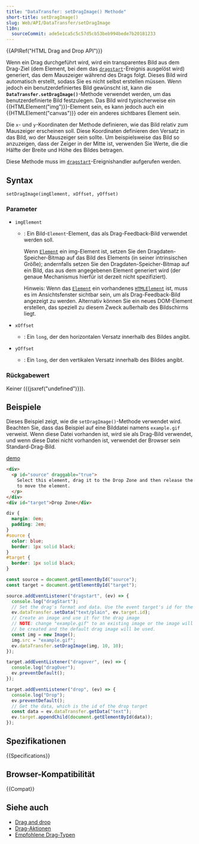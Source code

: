 ```yaml
---
title: "DataTransfer: setDragImage() Methode"
short-title: setDragImage()
slug: Web/API/DataTransfer/setDragImage
l10n:
  sourceCommit: ade5e1ca5c5c57d5cb53beb994bede7b20181233
---
```


{{APIRef("HTML Drag and Drop API")}}

Wenn ein Drag durchgeführt wird, wird ein transparentes Bild aus dem Drag-Ziel (dem Element, bei dem das [`dragstart`](/de/docs/Web/API/HTMLElement/dragstart_event)-Ereignis ausgelöst wird) generiert, das dem Mauszeiger während des Drags folgt. Dieses Bild wird automatisch erstellt, sodass Sie es nicht selbst erstellen müssen. Wenn jedoch ein benutzerdefiniertes Bild gewünscht ist, kann die **`DataTransfer.setDragImage()`**-Methode verwendet werden, um das benutzerdefinierte Bild festzulegen. Das Bild wird typischerweise ein {{HTMLElement("img")}}-Element sein, es kann jedoch auch ein {{HTMLElement("canvas")}} oder ein anderes sichtbares Element sein.

Die `x`- und `y`-Koordinaten der Methode definieren, wie das Bild relativ zum Mauszeiger erscheinen soll. Diese Koordinaten definieren den Versatz in das Bild, wo der Mauszeiger sein sollte. Um beispielsweise das Bild so anzuzeigen, dass der Zeiger in der Mitte ist, verwenden Sie Werte, die die Hälfte der Breite und Höhe des Bildes betragen.

Diese Methode muss im [`dragstart`](/de/docs/Web/API/HTMLElement/dragstart_event)-Ereignishandler aufgerufen werden.

## Syntax

```js-nolint
setDragImage(imgElement, xOffset, yOffset)
```

### Parameter

- `imgElement`
  - : Ein Bild-`Element`-Element, das als Drag-Feedback-Bild verwendet werden soll.

    Wenn [`Element`](/de/docs/Web/API/Element) ein img-Element ist, setzen Sie den Dragdaten-Speicher-Bitmap auf das Bild des Elements (in seiner intrinsischen Größe); andernfalls setzen Sie den Dragdaten-Speicher-Bitmap auf ein Bild, das aus dem angegebenen Element generiert wird (der genaue Mechanismus hierfür ist derzeit nicht spezifiziert).

    Hinweis: Wenn das [`Element`](/de/docs/Web/API/Element) ein vorhandenes [`HTMLElement`](/de/docs/Web/API/HTMLElement) ist, muss es im Ansichtsfenster sichtbar sein, um als Drag-Feedback-Bild angezeigt zu werden. Alternativ können Sie ein neues DOM-Element erstellen, das speziell zu diesem Zweck außerhalb des Bildschirms liegt.

- `xOffset`
  - : Ein `long`, der den horizontalen Versatz innerhalb des Bildes angibt.
- `yOffset`
  - : Ein `long`, der den vertikalen Versatz innerhalb des Bildes angibt.

### Rückgabewert

Keiner ({{jsxref("undefined")}}).

## Beispiele

Dieses Beispiel zeigt, wie die `setDragImage()`-Methode verwendet wird. Beachten Sie, dass das Beispiel auf eine Bilddatei namens `example.gif` verweist. Wenn diese Datei vorhanden ist, wird sie als Drag-Bild verwendet, und wenn diese Datei nicht vorhanden ist, verwendet der Browser sein Standard-Drag-Bild.

[demo](https://codepen.io/webgeeker/full/KBzrxE/)

```html
<div>
  <p id="source" draggable="true">
    Select this element, drag it to the Drop Zone and then release the selection
    to move the element.
  </p>
</div>
<div id="target">Drop Zone</div>
```

```css
div {
  margin: 0em;
  padding: 2em;
}
#source {
  color: blue;
  border: 1px solid black;
}
#target {
  border: 1px solid black;
}
```

```js
const source = document.getElementById("source");
const target = document.getElementById("target");

source.addEventListener("dragstart", (ev) => {
  console.log("dragStart");
  // Set the drag's format and data. Use the event target's id for the data
  ev.dataTransfer.setData("text/plain", ev.target.id);
  // Create an image and use it for the drag image
  // NOTE: change "example.gif" to an existing image or the image will not
  // be created and the default drag image will be used.
  const img = new Image();
  img.src = "example.gif";
  ev.dataTransfer.setDragImage(img, 10, 10);
});

target.addEventListener("dragover", (ev) => {
  console.log("dragOver");
  ev.preventDefault();
});

target.addEventListener("drop", (ev) => {
  console.log("Drop");
  ev.preventDefault();
  // Get the data, which is the id of the drop target
  const data = ev.dataTransfer.getData("text");
  ev.target.appendChild(document.getElementById(data));
});
```

## Spezifikationen

{{Specifications}}

## Browser-Kompatibilität

{{Compat}}

## Siehe auch

- [Drag and drop](/de/docs/Web/API/HTML_Drag_and_Drop_API)
- [Drag-Aktionen](/de/docs/Web/API/HTML_Drag_and_Drop_API/Drag_operations)
- [Empfohlene Drag-Typen](/de/docs/Web/API/HTML_Drag_and_Drop_API/Recommended_drag_types)
